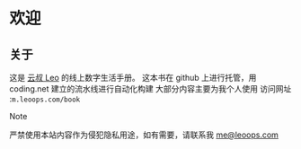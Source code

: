 # 欢迎

## 关于
这是 [云叔 Leo](https://www.leoops.com) 的线上数字生活手册。
这本书在 github 上进行托管，用 coding.net 建立的流水线进行自动化构建
大部分内容主要为我个人使用
访问网址 :`m.leoops.com/book`

> [!NOTE]
> 严禁使用本站内容作为侵犯隐私用途，如有需要，请联系我 me@leoops.com
